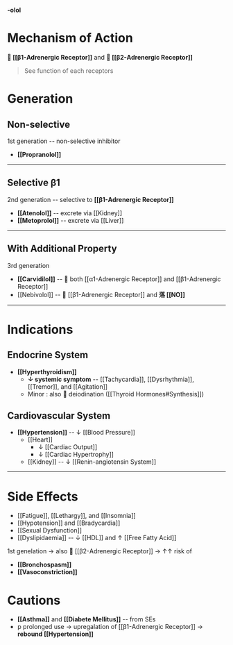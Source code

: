 **-olol**

# Mechanism of Action
** [[β1-Adrenergic Receptor]]** and ** [[β2-Adrenergic Receptor]]**
> See function of each receptors

# Generation
## Non-selective
1st generation -- non-selective inhibitor
- **[[Propranolol]]**

---

## Selective β1
2nd generation -- selective to **[[β1-Adrenergic Receptor]]**
- **[[Atenolol]]** -- excrete via [[Kidney]]
- **[[Metoprolol]]** -- excrete via [[Liver]]

---

## With Additional Property
3rd generation
- **[[Carvidilol]]** --  both [[α1-Adrenergic Receptor]] and [[β1-Adrenergic Receptor]]
- [[Nebivolol]] --  [[β1-Adrenergic Receptor]] and **落 [[NO]]**

---

# Indications
## Endocrine System
- **[[Hyperthyroidism]]**
	- **↓ systemic symptom** -- [[Tachycardia]], [[Dysrhythmia]], [[Tremor]], and [[Agitation]]
	- Minor : also  deiodination ([[Thyroid Hormones#Synthesis]])

## Cardiovascular System
- **[[Hypertension]]** -- ↓ [[Blood Pressure]]
	- [[Heart]]
		- ↓ [[Cardiac Output]]
		- ↓ [[Cardiac Hypertrophy]]
	- [[Kidney]] -- ↓ [[Renin-angiotensin System]]

---

# Side Effects
- [[Fatigue]], [[Lethargy]], and [[Insomnia]]
- [[Hypotension]] and [[Bradycardia]]
- [[Sexual Dysfunction]]
- [[Dyslipidaemia]] -- ↓ [[HDL]] and ↑ [[Free Fatty Acid]]

1st genelation → also  [[β2-Adrenergic Receptor]] → ↑↑ risk of
- **[[Bronchospasm]]**
- **[[Vasoconstriction]]**

# Cautions
- **[[Asthma]]** and **[[Diabete Mellitus]]** -- from SEs
- p prolonged use → upregalation of [[β1-Adrenergic Receptor]] → **rebound [[Hypertension]]**